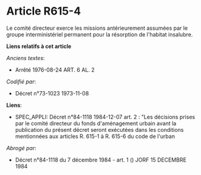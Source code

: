 # Article R615-4

Le comité directeur exerce les missions antérieurement assumées par le groupe interministériel permanent pour la résorption
de l'habitat insalubre.

**Liens relatifs à cet article**

_Anciens textes_:

  - Arrêté  1976-08-24 ART. 6 AL. 2

_Codifié par_:

  - Décret n°73-1023 1973-11-08

**Liens**:

  - SPEC_APPLI: Décret n°84-1118 1984-12-07 art. 2 : "Les décisions prises par le comité directeur du fonds d'aménagement urbain avant la publication du présent décret seront exécutées dans les conditions mentionnées aux articles R. 615-1 à R. 615-6 du code de l'urban

_Abrogé par_:

  - Décret n°84-1118 du 7 décembre 1984 - art. 1 () JORF 15 DECEMBRE 1984
